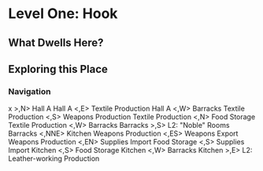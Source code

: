 # Level One: Hook
## What Dwells Here?
## Exploring this Place
### Navigation
x >,N> Hall A
Hall A <,E> Textile Production
Hall A <,W> Barracks
Textile Production <,S> Weapons Production
Textile Production <,N> Food Storage
Textile Production <,W> Barracks
Barracks >,S> L2: "Noble" Rooms
Barracks <,NNE> Kitchen
Weapons Production <,ES> Weapons Export
Weapons Production <,EN> Supplies Import
Food Storage <,S> Supplies Import
Kitchen <,S> Food Storage
Kitchen <,W> Barracks
Kitchen >,E> L2: Leather-working Production